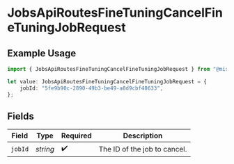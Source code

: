 # JobsApiRoutesFineTuningCancelFineTuningJobRequest

## Example Usage

```typescript
import { JobsApiRoutesFineTuningCancelFineTuningJobRequest } from "@mistralai/mistralai/models/operations";

let value: JobsApiRoutesFineTuningCancelFineTuningJobRequest = {
    jobId: "5fe9b90c-2890-49b3-be49-a8d9cbf48633",
};
```

## Fields

| Field                        | Type                         | Required                     | Description                  |
| ---------------------------- | ---------------------------- | ---------------------------- | ---------------------------- |
| `jobId`                      | *string*                     | :heavy_check_mark:           | The ID of the job to cancel. |